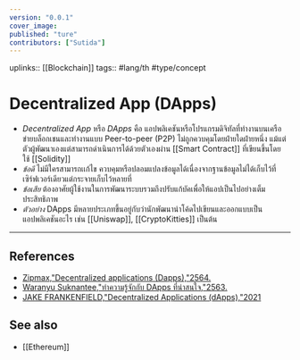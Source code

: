 ```yaml
---
version: "0.0.1"
cover_image:
published: "ture"
contributors: ["Sutida"]
---
```

uplinks:: [[Blockchain]]
tags:: #lang/th #type/concept

# Decentralized App (DApps)
- *Decentralized App* หรือ *DApps* คือ แอปพลิเคชันหรือโปรแกรมดิจิทัลที่ทำงานบนเครือข่ายบล็อกเชนและทำงานแบบ Peer-to-peer (P2P) ไม่ถูกควบคุมโดยฝ่ายใดฝ่ายหนึ่ง แม้แต่ตัวผู้พัฒนาเองแต่สามารถดำเนินการได้ด้วยตัวเองผ่าน [[Smart Contract]] ที่เขียนขึ้นโดยใช้ [[Solidity]]
- *ข้อดี* ไม่มีใครสามารถเเก้ไข ควบคุมหรือปลอมแปลงข้อมูลได้เนื่องจากฐานข้อมูลไม่ได้เก็บไว้ที่เซิร์ฟเวอร์เดียวแต่กระจายเก็บไว้หลายที่ 
- *ข้อเสีย* ต้องอาศัยผู้ใช้งานในการพัฒนาระบบรวมถึงปรับแก้บัคเพื่อให้แอปเป็นไปอย่างเต็มประสิทธิภาพ 
- *ตัวอย่าง* DApps มีหลายประเภทขึ้นอยู่กับว่านักพัฒนานำโค้ดไปเขียนและออกแบบเป็นแอปพลิเคชันอะไร เช่น [[Uniswap]], [[CryptoKitties]] เป็นต้น
---
## References
- [Zipmax,"Decentralized applications (Dapps),"2564.](https://zipmex.com/th/glossary/dapps/)
- [Waranyu Suknantee,"ทำความรู้จักกับ DApps ที่น่าสนใจ,"2563.](https://medium.com/bitkub/dapps-35ef97fa2495)
- [JAKE FRANKENFIELD,"Decentralized Applications (dApps),"2021](https://www.investopedia.com/terms/d/decentralized-applications-dapps.asp)
## See also
- [[Ethereum]]
 

